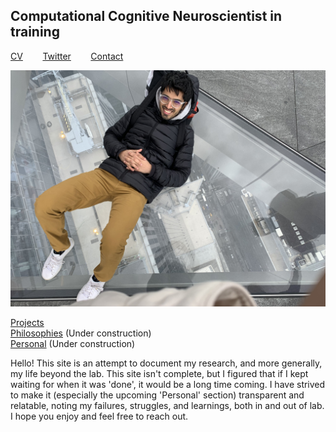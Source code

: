 ## Computational Cognitive Neuroscientist in training
[CV](https://drive.google.com/file/d/14-lMBxPefOp_ECOv7trKJp-DKQVMQM6r/view?usp=sharing)&nbsp;&nbsp;&nbsp;&nbsp;&nbsp;&nbsp;&nbsp;&nbsp;[Twitter](https://twitter.com/SiddhantIyer6)&nbsp;&nbsp;&nbsp;&nbsp;&nbsp;&nbsp;&nbsp;&nbsp;[Contact](mailto:siddhant.kumar.iyer@gmail.com)

![](images/nyc.jpg)

[Projects](Projects.md)  
[Philosophies](Philosophies.md) (Under construction)  
[Personal](Personal.md) (Under construction)  

Hello! This site is an attempt to document my research, and more generally, my life beyond the lab. This site isn't complete, but I figured that if I kept waiting for when it was 'done', it would be a long time coming. I have strived to make it (especially the upcoming 'Personal' section) transparent and relatable, noting my failures, struggles, and learnings, both in and out of lab. I hope you enjoy and feel free to reach out.
